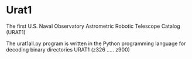 # Urat1
The first U.S. Naval Observatory Astrometric Robotic Telescope Catalog (URAT1)


The urat1all.py program is written in the Python programming language for decoding binary directories URAT1 (z326 ..... z900)



